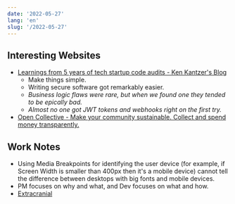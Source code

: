 ```yaml
---
date: '2022-05-27'
lang: 'en'
slug: '/2022-05-27'
---
```


## Interesting Websites

- [Learnings from 5 years of tech startup code audits - Ken Kantzer's Blog](https://kenkantzer.com/learnings-from-5-years-of-tech-startup-code-audits/)
  - Make things simple.
  - Writing secure software got remarkably easier.
  - _Business logic flaws were rare, but when we found one they tended to be epically bad._
  - _Almost no one got JWT tokens and webhooks right on the first try._
- [Open Collective - Make your community sustainable. Collect and spend money transparently.](https://opencollective.com/)

## Work Notes

- Using Media Breakpoints for identifying the user device (for example, if Screen Width is smaller than 400px then it's a mobile device) cannot tell the difference between desktops with big fonts and mobile devices.
- PM focuses on why and what, and Dev focuses on what and how.
- [Extracranial](./../.././docs/pages/Extracranial.md)

<head>
  <html lang="en-US"/>
</head>
